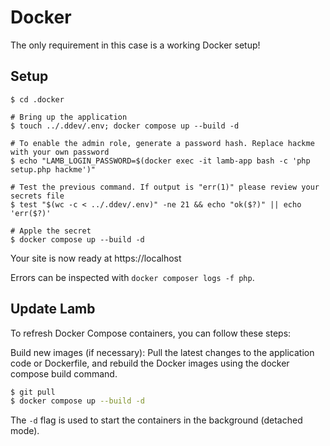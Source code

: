 # Docker

The only requirement in this case is a working Docker setup!

## Setup

```shell
$ cd .docker

# Bring up the application
$ touch ../.ddev/.env; docker compose up --build -d

# To enable the admin role, generate a password hash. Replace hackme with your own password
$ echo "LAMB_LOGIN_PASSWORD=$(docker exec -it lamb-app bash -c 'php setup.php hackme')"

# Test the previous command. If output is "err(1)" please review your secrets file
$ test "$(wc -c < ../.ddev/.env)" -ne 21 && echo "ok($?)" || echo 'err($?)'

# Apple the secret
$ docker compose up --build -d

```

Your site is now ready at https://localhost

Errors can be inspected with `docker composer logs -f php`.

## Update Lamb

To refresh Docker Compose containers, you can follow these steps:

Build new images (if necessary): Pull the latest changes to the application code or Dockerfile, and rebuild
the Docker images using the docker compose build command.

```bash
$ git pull
$ docker compose up --build -d
```

The `-d` flag is used to start the containers in the background (detached mode).
